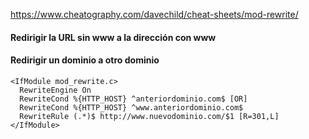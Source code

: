 https://www.cheatography.com/davechild/cheat-sheets/mod-rewrite/

#### Redirigir la URL sin www a la dirección con www


#### Redirigir un dominio a otro dominio
~~~
<IfModule mod_rewrite.c>
  RewriteEngine On
  RewriteCond %{HTTP_HOST} ^anteriordominio.com$ [OR]
  RewriteCond %{HTTP_HOST} ^www.anteriordominio.com$
  RewriteRule (.*)$ http://www.nuevodominio.com/$1 [R=301,L]
</IfModule>
~~~

